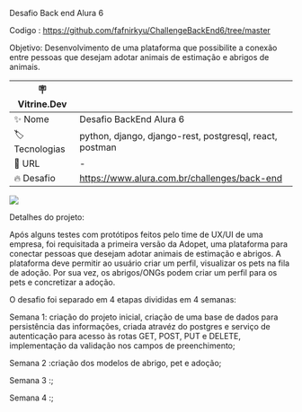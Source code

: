Desafio Back end Alura 6

Codigo : https://github.com/fafnirkyu/ChallengeBackEnd6/tree/master

Objetivo: Desenvolvimento de uma plataforma que possibilite a conexão entre pessoas que desejam adotar animais de estimação e abrigos de animais.

| :placard: Vitrine.Dev |     |
| -------------  | --- |
| :sparkles: Nome        | Desafio BackEnd Alura 6
| :label: Tecnologias | python, django, django-rest, postgresql, react, postman
| :rocket: URL         | -
| :fire: Desafio     |  https://www.alura.com.br/challenges/back-end

<!-- Inserir imagem com a #vitrinedev ao final do link -->
![](https://i.imgur.com/FnZnU4h.png#vitrinedev)

Detalhes do projeto:

Após alguns testes com protótipos feitos pelo time de UX/UI de uma empresa, foi requisitada a primeira versão da Adopet, uma plataforma para conectar pessoas que desejam adotar animais de estimação e abrigos. A plataforma deve permitir ao usuário criar um perfil, visualizar os pets na fila de adoção. Por sua vez, os abrigos/ONGs podem criar um perfil para os pets e concretizar a adoção.

O desafio foi separado em 4 etapas divididas em 4 semanas:

Semana 1: criação do projeto inicial, criação de uma base de dados para persistência das informações, criada atravéz do postgres e serviço de autenticação para acesso às rotas GET, POST, PUT e DELETE, implementação da validação nos campos de preenchimento;

Semana 2 :criação dos modelos de abrigo, pet e adoção;

Semana 3 :;

Semana 4 :;

